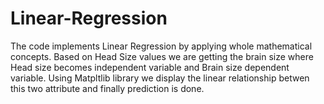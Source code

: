 # Linear-Regression
The code implements Linear Regression by applying whole mathematical concepts. Based on Head Size values we are getting the brain size where Head size becomes independent variable and Brain size dependent variable. Using Matpltlib library we display the linear relationship betwen this two attribute and finally prediction is done.
